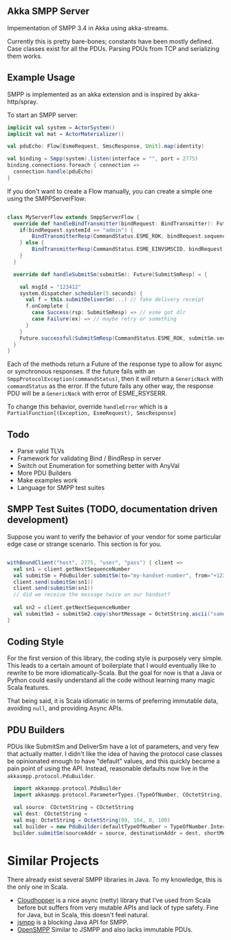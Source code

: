 ## Akka SMPP Server
Impementation of SMPP 3.4 in Akka using akka-streams.

Currently this is pretty bare-bones; constants have been mostly defined.
Case classes exist for all the PDUs. Parsing PDUs from TCP and
serializing them works.

## Example Usage

SMPP is implemented as an akka extension and is inspired by akka-http/spray.

To start an SMPP server:

```scala
implicit val system = ActorSystem()
implicit val mat = ActorMaterializer()

val pduEcho: Flow[EsmeRequest, SmscResponse, Unit].map(identity)

val binding = Smpp(system).listen(interface = "", port = 2775)
binding.connections.foreach { connection =>
  connection.handle(pduEcho)
}
```

If you don't want to create a Flow manually, you can create a simple one
using the SMPPServerFlow:

```scala

class MyServerFlow extends SmppServerFlow {
  override def handleBindTransmitter(bindRequest: BindTransmitter): Future[BindTransmitterResp] = future {
    if(bindRequest.systemId == "admin") {
        BindTransmitterResp(CommandStatus.ESME_ROK, bindRequest.sequenceNumber, None, None)
    } else {
        BindTransmitterResp(CommandStatus.ESME_EINVSMSCID, bindRequest.sequenceNumber, None, None)
    }
  }

  override def handleSubmitSm(submitSm): Future[SubmitSmResp] = {

    val msgId = "123412"
    system.dispatcher.scheduler(5.seconds) {
      val f = this.submitDeliverSm(...) // fake delivery receipt
      f.onComplete {
        case Success(rsp: SubmitSmResp) => // esme got dlr
        case Failure(ex) => // maybe retry or something
      }
    }
    Future.successful(SubmitSmResp(CommandStatus.ESME_ROK, submitSm.sequenceNumber, Some(msgId))
  }
}

```

Each of the methods return a Future of the response type to allow for async or synchronous
responses. If the future fails with an `SmppProtocolException(commandStatus)`, then it
will return a `GenericNack` with `commandStatus` as the error. If the future fails any other way,
the response PDU will be a `GenericNack` with error of ESME_RSYSERR.

To change this behavior, override `handleError` which is a `PartialFunction[(Exception, EsmeRequest), SmscResponse]`


## Todo
- Parse valid TLVs
- Framework for validating Bind / BindResp in server
- Switch out Enumeration for something better with AnyVal
- More PDU Builders
- Make examples work
- Language for SMPP test suites


## SMPP Test Suites (TODO, documentation driven development)

Suppose you want to verify the behavior of your vendor for some particular
edge case or strange scenario. This section is for you. 

```scala

withBoundClient("host", 2775, "user", "pass") { client =>
  val sn1 = client.getNextSequenceNumber
  val submitSm = PduBuilder.submitSm(to="my-handset-number", from="+12345678900", shortMessage=OctectString.ascii("2 msg with same seq#"))
  client.send(submitSm(sn1))
  client.send(submitSm(sn1))
  // did we receive the message twice on our handset?
  
  val sn2 = client.getNextSequenceNumber
  val submitSm3 = submitSm2.copy(shortMessage = OctetString.ascii("same seq number, but different content"))
}

```

## Coding Style

For the first version of this library, the coding style is purposely very simple.
This leads to a certain amount of boilerplate that I would eventually like to rewrite
to be more idiomatically-Scala. But the goal for now is that a Java or Python could
easily understand all the code without learning many magic Scala features.

That being said, it is Scala idiomatic in terms of preferring immutable data, avoiding `null`, and
providing Async APIs.

## PDU Builders

PDUs like SubmitSm and DeliverSm have a lot of parameters, and very few that actually matter. I didn't like
the idea of having the protocol case classes be opinionated enough to have "default" values, and this quickly
became a pain point of using the API. Instead, reasonable defaults now live in the `akkasmpp.protocol.PduBuilder`.

```scala
  import akkasmpp.protocol.PduBuilder
  import akkasmpp.protocol.ParameterTypes.{TypeOfNumber, COctetString, OctetString}

  val source: COctetString = COctetString
  val dest: COctetString =
  val msg: OctetString = OctetString(99, 104, 0, 100)
  val builder = new PduBuilder(defaultTypeOfNumber = TypeOfNumber.International) // override any defaults you want in here with by-name parameters
  builder.submitSm(sourceAddr = source, destinationAddr = dest, shortMessage = msg) // also lets you override anything
```

# Similar Projects
There already exist several SMPP libraries in Java. To my knowledge, this is the only one in Scala.

- [Cloudhopper](https://github.com/twitter/cloudhopper-smpp) is a nice async (netty) library that I've used from Scala before
  but suffers from very mutable APIs and lack of type safety. Fine for Java, but in Scala, this doesn't feel natural.
- [jsmpp](https://github.com/uudashr/jsmpp) is a blocking Java API for SMPP.
- [OpenSMPP](https://github.com/OpenSmpp/opensmpp) Similar to JSMPP and also lacks immutable PDUs.
